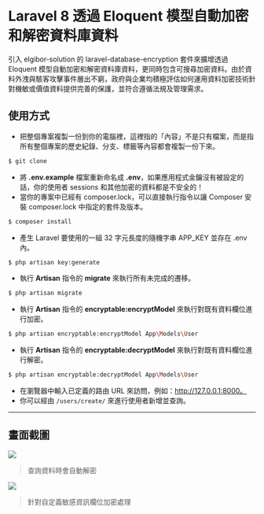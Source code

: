 # Laravel 8 透過 Eloquent 模型自動加密和解密資料庫資料

引入 elgibor-solution 的 laravel-database-encryption 套件來擴增透過 Eloquent 模型自動加密和解密資料庫資料，更同時包含可搜尋加密資料。由於資料外洩與駭客攻擊事件層出不窮，政府與企業均積極評估如何運用資料加密技術針對機敏或價值資料提供完善的保護，並符合遵循法規及管理需求。

## 使用方式
- 把整個專案複製一份到你的電腦裡，這裡指的「內容」不是只有檔案，而是指所有整個專案的歷史紀錄、分支、標籤等內容都會複製一份下來。
```sh
$ git clone
```
- 將 __.env.example__ 檔案重新命名成 __.env__，如果應用程式金鑰沒有被設定的話，你的使用者 sessions 和其他加密的資料都是不安全的！
- 當你的專案中已經有 composer.lock，可以直接執行指令以讓 Composer 安裝 composer.lock 中指定的套件及版本。
```sh
$ composer install
```
- 產生 Laravel 要使用的一組 32 字元長度的隨機字串 APP_KEY 並存在 .env 內。
```sh
$ php artisan key:generate
```
- 執行 __Artisan__ 指令的 __migrate__ 來執行所有未完成的遷移。
```sh
$ php artisan migrate
```
- 執行 __Artisan__ 指令的 __encryptable:encryptModel__ 來執行對既有資料欄位進行加密。
```sh
$ php artisan encryptable:encryptModel App\Models\User
```
- 執行 __Artisan__ 指令的 __encryptable:decryptModel__ 來執行對既有資料欄位進行解密。
```sh
$ php artisan encryptable:decryptModel App\Models\User
```
- 在瀏覽器中輸入已定義的路由 URL 來訪問，例如：http://127.0.0.1:8000。
- 你可以經由 `/users/create/` 來進行使用者新增並查詢。

----

## 畫面截圖
![](https://i.imgur.com/iZl0dZB.png)
> 查詢資料時會自動解密

![](https://i.imgur.com/jP0mYXl.png)
> 針對自定義敏感資訊欄位加密處理